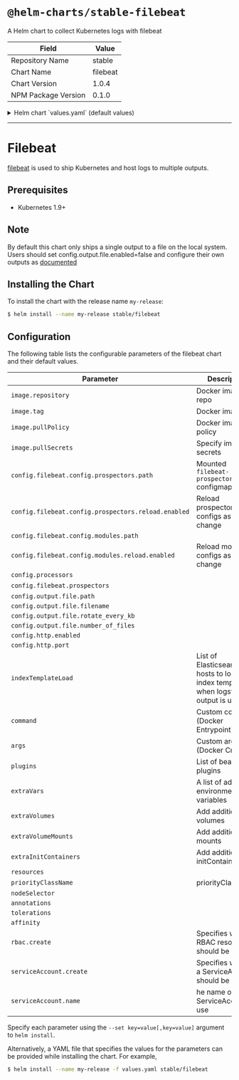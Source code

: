 # `@helm-charts/stable-filebeat`

A Helm chart to collect Kubernetes logs with filebeat

| Field               | Value    |
| ------------------- | -------- |
| Repository Name     | stable   |
| Chart Name          | filebeat |
| Chart Version       | 1.0.4    |
| NPM Package Version | 0.1.0    |

<details>

<summary>Helm chart `values.yaml` (default values)</summary>

```yaml
image:
  repository: docker.elastic.co/beats/filebeat-oss
  tag: 6.4.3
  pullPolicy: IfNotPresent

config:
  filebeat.config:
    prospectors:
      # Mounted `filebeat-prospectors` configmap:
      path: ${path.config}/prospectors.d/*.yml
      # Reload prospectors configs as they change:
      reload.enabled: false
    modules:
      path: ${path.config}/modules.d/*.yml
      # Reload module configs as they change:
      reload.enabled: false

  processors:
    - add_cloud_metadata:

  filebeat.prospectors:
    - type: log
      enabled: true
      paths:
        - /var/log/*.log
        - /var/log/messages
        - /var/log/syslog
    - type: docker
      containers.ids:
        - '*'
      processors:
        - add_kubernetes_metadata:
            in_cluster: true
        - drop_event:
            when:
              equals:
                kubernetes.container.name: 'filebeat'

  output.file:
    path: '/usr/share/filebeat/data'
    filename: filebeat
    rotate_every_kb: 10000
    number_of_files: 5

  # When a key contains a period, use this format for setting values on the command line:
  # --set config."http\.enabled"=true
  http.enabled: false
  http.port: 5066

# Upload index template to Elasticsearch if Logstash output is enabled
# https://www.elastic.co/guide/en/beats/filebeat/current/filebeat-template.html
# List of Elasticsearch hosts
indexTemplateLoad:
  []
  # - elasticsearch:9200

# List of beat plugins
plugins:
  []
  # - kinesis.so

# pass custom command. This is equivalent of Entrypoint in docker
command: []

# pass custom args. This is equivalent of Cmd in docker
args: []

# A list of additional environment variables
extraVars:
  []
  # - name: TEST1
  #   value: TEST2
  # - name: TEST3
  #   valueFrom:
  #     configMapKeyRef:
  #       name: configmap
  #       key: config.key

# Add additional volumes and mounts, for example to read other log files on the host
extraVolumes:
  []
  # - hostPath:
  #     path: /var/log
  #   name: varlog
extraVolumeMounts:
  []
  # - name: varlog
  #   mountPath: /host/var/log
  #   readOnly: true

extraInitContainers:
  []
  # - name: echo
  #   image: busybox
  #   imagePullPolicy: Always
  #   args:
  #     - echo
  #     - hello

resources:
  {}
  # We usually recommend not to specify default resources and to leave this as a conscious
  # choice for the user. This also increases chances charts run on environments with little
  # resources, such as Minikube. If you do want to specify resources, uncomment the following
  # lines, adjust them as necessary, and remove the curly braces after 'resources:'.
  # limits:
  #  cpu: 100m
  #  memory: 200Mi
  # requests:
  #  cpu: 100m
  #  memory: 100Mi

priorityClassName: ''

nodeSelector: {}

annotations: {}

tolerations:
  []
  # - operator: Exists

affinity: {}

rbac:
  # Specifies whether RBAC resources should be created
  create: true

serviceAccount:
  # Specifies whether a ServiceAccount should be created
  create: true
  # The name of the ServiceAccount to use.
  # If not set and create is true, a name is generated using the fullname template
  name:
```

</details>

---

# Filebeat

[filebeat](https://www.elastic.co/guide/en/beats/filebeat/current/index.html) is used to ship Kubernetes and host logs to multiple outputs.

## Prerequisites

- Kubernetes 1.9+

## Note

By default this chart only ships a single output to a file on the local system. Users should set config.output.file.enabled=false and configure their own outputs as [documented](https://www.elastic.co/guide/en/beats/filebeat/current/configuring-output.html)

## Installing the Chart

To install the chart with the release name `my-release`:

```bash
$ helm install --name my-release stable/filebeat
```

## Configuration

The following table lists the configurable parameters of the filebeat chart and their default values.

| Parameter                                           | Description                                                                      | Default                                |
| --------------------------------------------------- | -------------------------------------------------------------------------------- | -------------------------------------- |
| `image.repository`                                  | Docker image repo                                                                | `docker.elastic.co/beats/filebeat-oss` |
| `image.tag`                                         | Docker image tag                                                                 | `6.4.3`                                |
| `image.pullPolicy`                                  | Docker image pull policy                                                         | `IfNotPresent`                         |
| `image.pullSecrets`                                 | Specify image pull secrets                                                       | `nil`                                  |
| `config.filebeat.config.prospectors.path`           | Mounted `filebeat-prospectors` configmap                                         | `${path.config}/prospectors.d/*.yml`   |
| `config.filebeat.config.prospectors.reload.enabled` | Reload prospectors configs as they change                                        | `false`                                |
| `config.filebeat.config.modules.path`               |                                                                                  | `${path.config}/modules.d/*.yml`       |
| `config.filebeat.config.modules.reload.enabled`     | Reload module configs as they change                                             | `false`                                |
| `config.processors`                                 |                                                                                  | `- add_cloud_metadata`                 |
| `config.filebeat.prospectors`                       |                                                                                  | see values.yaml                        |
| `config.output.file.path`                           |                                                                                  | `"/usr/share/filebeat/data"`           |
| `config.output.file.filename`                       |                                                                                  | `filebeat`                             |
| `config.output.file.rotate_every_kb`                |                                                                                  | `10000`                                |
| `config.output.file.number_of_files`                |                                                                                  | `5`                                    |
| `config.http.enabled`                               |                                                                                  | `false`                                |
| `config.http.port`                                  |                                                                                  | `5066`                                 |
| `indexTemplateLoad`                                 | List of Elasticsearch hosts to load index template, when logstash output is used | `[]`                                   |
| `command`                                           | Custom command (Docker Entrypoint)                                               | `[]`                                   |
| `args`                                              | Custom args (Docker Cmd)                                                         | `[]`                                   |
| `plugins`                                           | List of beat plugins                                                             | `[]`                                   |
| `extraVars`                                         | A list of additional environment variables                                       | `[]`                                   |
| `extraVolumes`                                      | Add additional volumes                                                           | `[]`                                   |
| `extraVolumeMounts`                                 | Add additional mounts                                                            | `[]`                                   |
| `extraInitContainers`                               | Add additional initContainers                                                    | `[]`                                   |
| `resources`                                         |                                                                                  | `{}`                                   |
| `priorityClassName`                                 | priorityClassName                                                                | `nil`                                  |
| `nodeSelector`                                      |                                                                                  | `{}`                                   |
| `annotations`                                       |                                                                                  | `{}`                                   |
| `tolerations`                                       |                                                                                  | `[]`                                   |
| `affinity`                                          |                                                                                  | `{}`                                   |
| `rbac.create`                                       | Specifies whether RBAC resources should be created                               | `true`                                 |
| `serviceAccount.create`                             | Specifies whether a ServiceAccount should be created                             | `true`                                 |
| `serviceAccount.name`                               | he name of the ServiceAccount to use                                             | `""`                                   |

Specify each parameter using the `--set key=value[,key=value]` argument to `helm install`.

Alternatively, a YAML file that specifies the values for the parameters can be provided while installing the chart. For example,

```bash
$ helm install --name my-release -f values.yaml stable/filebeat
```
